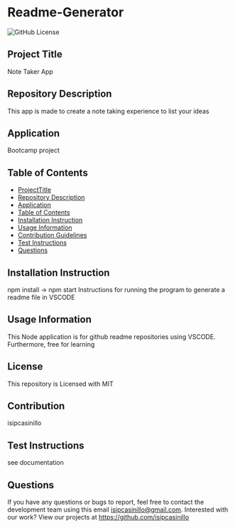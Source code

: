 
# **Readme-Generator**


![GitHub License](https://img.shields.io/badge/license-MIT-blue.svg)

## **Project Title**

Note Taker App

## **Repository Description**

This app is made to create a note taking experience to list your ideas

## **Application**

Bootcamp project

## **Table of Contents**

- [ProjectTitle](#Project-Title)
- [Repository Description](#Repository-Description)
- [Application](#Application)
- [Table of Contents](#Table-of-Contents)
- [Installation Instruction](#Installation-Instruction)
- [Usage Information](#Usage-Information)
- [Contribution Guidelines](#Contribution-Guidelines)
- [Test Instructions](#Test-Instructions)
- [Questions](#Questions)

## Installation Instruction

npm install -> npm start
Instructions for running the program to generate a readme file in VSCODE


## Usage Information

This Node application is for github readme repositories using VSCODE. Furthermore, free for learning

## License

This repository is Licensed with MIT 
## Contribution

isipcasinillo

## Test Instructions

see documentation

## Questions 

If you have any questions or bugs to report, feel free to contact the development team using this email isipcasinillo@gmail.com. Interested with our work? View our projects at https://github.com/isipcasinillo
